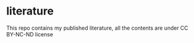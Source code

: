 # literature
This repo contains my published literature, all the contents are under CC BY-NC-ND license

